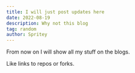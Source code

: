 ```yaml
---
title: I will just post updates here
date: 2022-08-19
description: Why not this blog
tag: random
author: Spritey
---
```


From now on I will show all my stuff on the blogs.

Like links to repos or forks.
